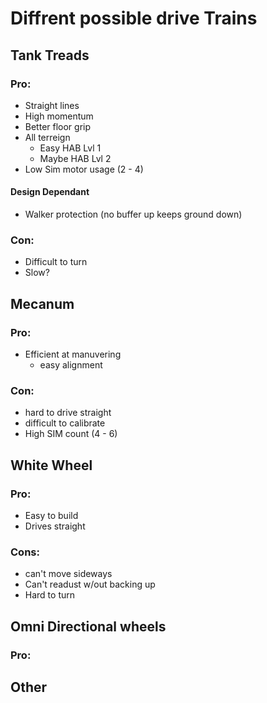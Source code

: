 # Diffrent possible drive Trains

## Tank Treads

### Pro:
* Straight lines
* High momentum
* Better floor grip
* All terreign
  * Easy HAB Lvl 1
  * Maybe HAB Lvl 2
* Low Sim motor usage (2 - 4)

#### Design Dependant
* Walker protection (no buffer up keeps ground down)

### Con:
* Difficult to turn
* Slow?

## Mecanum

### Pro:
* Efficient at manuvering
  * easy alignment

### Con:
* hard to drive straight
* difficult to calibrate
* High SIM count (4 - 6)

## White Wheel

### Pro:

* Easy to build
* Drives straight

### Cons:

* can't move sideways
* Can't readust w/out backing up
* Hard to turn

## Omni Directional wheels

### Pro:



## Other
